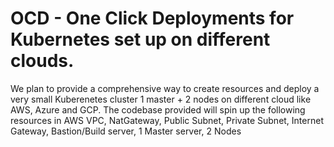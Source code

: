 # OCD - One Click Deployments for Kubernetes set up on different clouds.

We plan to provide a comprehensive way to create resources and deploy a very small Kuberenetes cluster 1 master + 2 nodes on different cloud like AWS, Azure and GCP.
The codebase provided will spin up the following resources in AWS
    VPC,
    NatGateway,
    Public Subnet,
    Private Subnet,
    Internet Gateway,
    Bastion/Build server,
    1 Master server,
    2 Nodes
